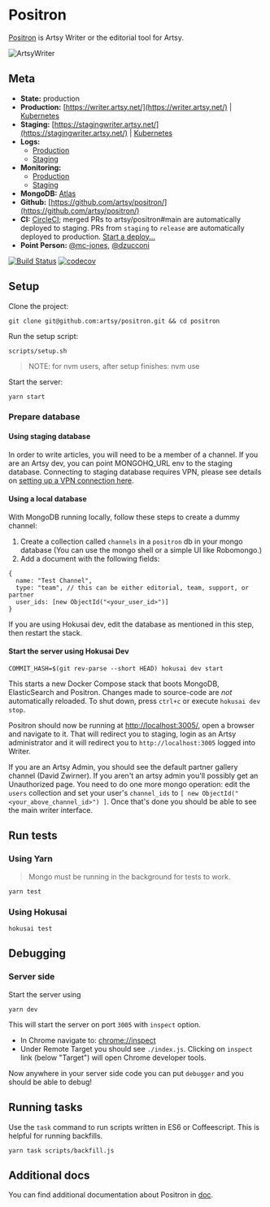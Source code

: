 # Positron

[Positron](https://github.com/artsy/positron) is Artsy Writer or the editorial tool for Artsy.

![ArtsyWriter](/doc/images/ArtsyWriter.png)

## Meta

- **State:** production
- **Production:** [https://writer.artsy.net/](https://writer.artsy.net/) | [Kubernetes](https://kubernetes.prd.artsy.systems/#!/deployment/default/positron-web?namespace=default)
- **Staging:** [https://stagingwriter.artsy.net/](https://stagingwriter.artsy.net/) | [Kubernetes](https://kubernetes.stg.artsy.systems/#!/deployment/default/positron-web?namespace=default)
- **Logs:**
  - [Production](https://papertrailapp.com/groups/3675843/events?q=host%3Apositron-web)
  - [Staging](https://papertrailapp.com/groups/3674473/events?q=host%3Apositron-web)
- **Monitoring:**
  - [Production](https://app.datadoghq.com/apm/service/positron/express.request?end=1545136847351&env=production&paused=false&start=1545133247351)
  - [Staging](https://app.datadoghq.com/apm/service/positron/express.request?end=1545136799180&env=staging&paused=false&start=1545133199180)
- **MongoDB:** [Atlas](https://cloud.mongodb.com/v2/5be44a7aff7a254a8327cd3a#clusters)
- **Github:** [https://github.com/artsy/positron/](https://github.com/artsy/positron/)
- **CI:** [CircleCI](https://circleci.com/gh/artsy/positron); merged PRs to artsy/positron#main are automatically deployed to staging. PRs from `staging` to `release` are automatically deployed to production. [Start a deploy...](https://github.com/artsy/positron/compare/release...staging?expand=1)
- **Point Person:** [@mc-jones](https://github.com/mc-jones), [@dzucconi](https://github.com/dzucconi)

[![Build Status](https://circleci.com/gh/artsy/positron/tree/main.svg?style=svg)](https://circleci.com/gh/artsy/positron/tree/main) [![codecov](https://codecov.io/gh/artsy/positron/branch/main/graph/badge.svg)](https://codecov.io/gh/artsy/positron)

## Setup

Clone the project:

```
git clone git@github.com:artsy/positron.git && cd positron
```

Run the setup script:

```
scripts/setup.sh
```

> NOTE: for nvm users, after setup finishes: nvm use

Start the server:

```
yarn start
```

### Prepare database

#### Using staging database

In order to write articles, you will need to be a member of a channel. If you are an Artsy dev, you can point MONGOHQ_URL env to the staging database. Connecting to staging database requires VPN, please see details on [setting up a VPN connection here](https://github.com/artsy/infrastructure/blob/master/README.md#vpn).

#### Using a local database

With MongoDB running locally, follow these steps to create a dummy channel:

1. Create a collection called `channels` in a `positron` db in your mongo database (You can use the mongo shell or a simple UI like Robomongo.)
2. Add a document with the following fields:

```
{
  name: "Test Channel",
  type: "team", // this can be either editorial, team, support, or partner
  user_ids: [new ObjectId("<your_user_id>")]
}
```

If you are using Hokusai dev, edit the database as mentioned in this step, then restart the stack.

#### Start the server using Hokusai Dev

`COMMIT_HASH=$(git rev-parse --short HEAD) hokusai dev start`

This starts a new Docker Compose stack that boots MongoDB, ElasticSearch and Positron. Changes made to source-code are _not_ automatically reloaded. To shut down, press `ctrl+c` or execute `hokusai dev stop`.

Positron should now be running at [http://localhost:3005/](http://localhost:3005/), open a browser and navigate to it. That will redirect you to staging, login as an Artsy administrator and it will redirect you to `http://localhost:3005` logged into Writer.

If you are an Artsy Admin, you should see the default partner gallery channel (David Zwirner). If you aren't an artsy admin you'll possibly get an Unauthorized page. You need to do one more mongo operation: edit the `users` collection and set your user's `channel_ids` to `[ new ObjectId("<your_above_channel_id>") ]`. Once that's done you should be able to see the main writer interface.

## Run tests

### Using Yarn

> Mongo must be running in the background for tests to work.

```
yarn test
```

### Using Hokusai

```
hokusai test
```

## Debugging

### Server side

Start the server using

```
yarn dev
```

This will start the server on port `3005` with `inspect` option.

- In Chrome navigate to: [chrome://inspect](chrome://inspect)
- Under Remote Target you should see `./index.js`. Clicking on `inspect` link (below "Target") will open Chrome developer tools.

Now anywhere in your server side code you can put `debugger` and you should be able to debug!

## Running tasks

Use the `task` command to run scripts written in ES6 or Coffeescript. This is helpful for running backfills.

```
yarn task scripts/backfill.js
```

## Additional docs

You can find additional documentation about Positron in [doc](/doc).
